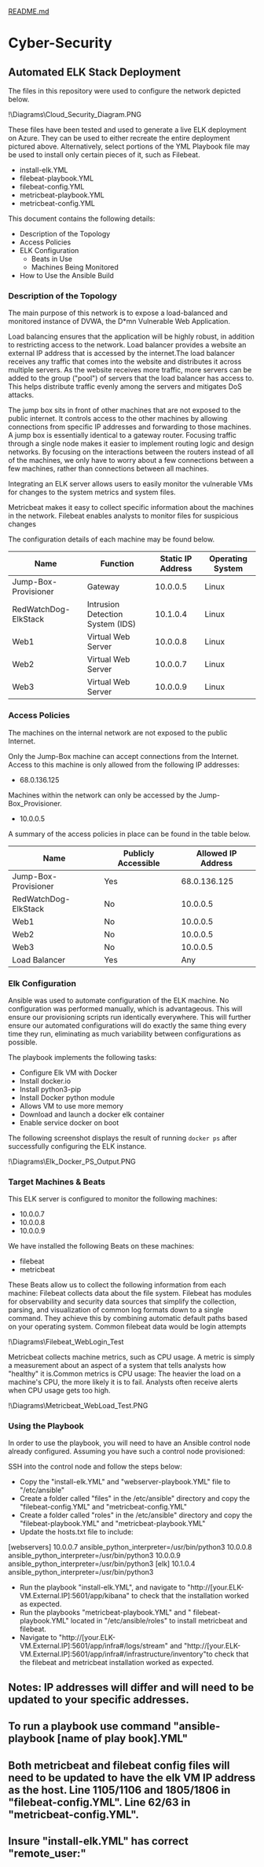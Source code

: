 [README.md](https://github.com/DooBeDi/Cyber-Security/files/7141437/README.md)

# Cyber-Security
## Automated ELK Stack Deployment

The files in this repository were used to configure the network depicted below.

!\Diagrams\Cloud_Security_Diagram.PNG

These files have been tested and used to generate a live ELK deployment on Azure. They can be used to either recreate the entire deployment pictured above. Alternatively, select portions of the YML Playbook file may be used to install only certain pieces of it, such as Filebeat.

  - install-elk.YML
  - filebeat-playbook.YML
  - filebeat-config.YML
  - metricbeat-playbook.YML
  - metricbeat-config.YML

This document contains the following details:
- Description of the Topology
- Access Policies
- ELK Configuration
  - Beats in Use
  - Machines Being Monitored
- How to Use the Ansible Build


### Description of the Topology

The main purpose of this network is to expose a load-balanced and monitored instance of DVWA, the D*mn Vulnerable Web Application.

Load balancing ensures that the application will be highly robust, in addition to restricting access to the network. Load balancer provides a website an external IP address that is accessed by the internet.The load balancer receives any traffic that comes into the website and distributes it across multiple servers. As the website receives more traffic, more servers can be added to the group ("pool") of servers that the load balancer has access to. This helps distribute traffic evenly among the servers and mitigates DoS attacks.

The jump box sits in front of other machines that are not exposed to the public internet. It controls access to the other machines by allowing connections from specific IP addresses and forwarding to those machines. A jump box is essentially identical to a gateway router. Focusing traffic through a single node makes it easier to implement routing logic and design networks. By focusing on the interactions between the routers instead of all of the machines, we only have to worry about a few connections between a few machines, rather than connections between all machines.

Integrating an ELK server allows users to easily monitor the vulnerable VMs for changes to the system metrics and system files.

Metricbeat makes it easy to collect specific information about the machines in the network. Filebeat enables analysts to monitor files for suspicious changes

The configuration details of each machine may be found below.

| Name                 | Function                         | Static IP Address | Operating System |
|----------------------|----------------------------------|-------------------|------------------|
| Jump-Box-Provisioner | Gateway                          | 10.0.0.5          | Linux            |
| RedWatchDog-ElkStack | Intrusion Detection System (IDS) | 10.1.0.4          | Linux            |
| Web1                 | Virtual Web Server               | 10.0.0.8          | Linux            |
| Web2                 | Virtual Web Server               | 10.0.0.7          | Linux            |
| Web3                 | Virtual Web Server               | 10.0.0.9          | Linux            |

### Access Policies

The machines on the internal network are not exposed to the public Internet. 

Only the Jump-Box machine can accept connections from the Internet. Access to this machine is only allowed from the following IP addresses:
- 68.0.136.125

Machines within the network can only be accessed by the Jump-Box_Provisioner.
- 10.0.0.5

A summary of the access policies in place can be found in the table below.

| Name                 | Publicly Accessible | Allowed IP Address |
|----------------------|---------------------|--------------------|
| Jump-Box-Provisioner | Yes                 | 68.0.136.125       |
| RedWatchDog-ElkStack | No                  | 10.0.0.5           |
| Web1                 | No                  | 10.0.0.5           |
| Web2                 | No                  | 10.0.0.5           |
| Web3                 | No                  | 10.0.0.5           |
| Load Balancer        | Yes                 | Any                |

### Elk Configuration

Ansible was used to automate configuration of the ELK machine. No configuration was performed manually, which is advantageous. This will ensure our provisioning scripts run identically everywhere. This will further ensure our automated configurations will do exactly the same thing every time they run, eliminating as much variability between configurations as possible.

The playbook implements the following tasks:
- Configure Elk VM with Docker
- Install docker.io
- Install python3-pip
- Install Docker python module
- Allows VM to use more memory
- Download and launch a docker elk container
- Enable service docker on boot

The following screenshot displays the result of running `docker ps` after successfully configuring the ELK instance.

!\Diagrams\Elk_Docker_PS_Output.PNG

### Target Machines & Beats
This ELK server is configured to monitor the following machines:
- 10.0.0.7
- 10.0.0.8
- 10.0.0.9

We have installed the following Beats on these machines:
- filebeat
- metricbeat

These Beats allow us to collect the following information from each machine:
Filebeat collects data about the file system. Filebeat has modules for observability and security data sources that simplify the collection, parsing, and visualization of common log formats down to a single command. They achieve this by combining automatic default paths based on your operating system. Common filebeat data would be login attempts

!\Diagrams\Filebeat_WebLogin_Test

Metricbeat collects machine metrics, such as CPU usage. A metric is simply a measurement about an aspect of a system that tells analysts how "healthy" it is.Common metrics is CPU usage: The heavier the load on a machine's CPU, the more likely it is to fail. Analysts often receive alerts when CPU usage gets too high.

!\Diagrams\Metricbeat_WebLoad_Test.PNG

### Using the Playbook
In order to use the playbook, you will need to have an Ansible control node already configured. Assuming you have such a control node provisioned: 

SSH into the control node and follow the steps below:
- Copy the "install-elk.YML" and "webserver-playbook.YML" file to "/etc/ansible"
- Create a folder called "files" in the /etc/ansible" directory and copy the "filebeat-config.YML" and "metricbeat-config.YML"
- Create a folder called "roles" in the /etc/ansible" directory and copy the "filebeat-playbook.YML" and "metricbeat-playbook.YML"
- Update the hosts.txt file to include:

[webservers]                                                                            10.0.0.7 ansible_python_interpreter=/usr/bin/python3
10.0.0.8 ansible_python_interpreter=/usr/bin/python3
10.0.0.9 ansible_python_interpreter=/usr/bin/python3                                         [elk]                                                                                        10.1.0.4 ansible_python_interpreter=/usr/bin/python3

- Run the playbook "install-elk.YML", and navigate to "http://[your.ELK-VM.External.IP]:5601/app/kibana" to check that the installation worked as expected.
- Run the playbooks "metricbeat-playbook.YML" and " filebeat-playbook.YML" located in "/etc/ansible/roles" to install metricbeat and filebeat.
- Navigate to "http://[your.ELK-VM.External.IP]:5601/app/infra#/logs/stream" and "http://[your.ELK-VM.External.IP]:5601/app/infra#/infrastructure/inventory"to check that the filebeat and metricbeat installation worked as expected.

## Notes: IP addresses will differ and will need to be updated to your specific addresses.
##       To run a playbook use command "ansible-playbook [name of play book].YML"
##       Both metricbeat and filebeat config files will need to be updated to have the elk VM IP address as the host. Line 1105/1106 and 1805/1806 in "filebeat-config.YML". Line 62/63 in "metricbeat-config.YML". 
##       Insure "install-elk.YML" has correct "remote_user:"
##       
